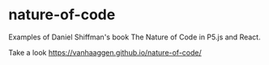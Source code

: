 # nature-of-code
Examples of Daniel Shiffman's book The Nature of Code in P5.js and React.

Take a look https://vanhaaggen.github.io/nature-of-code/
